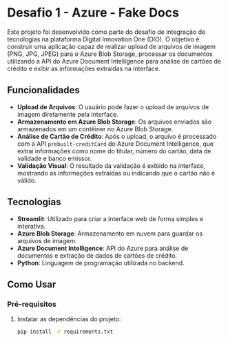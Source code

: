 # Desafio 1 - Azure - Fake Docs

Este projeto foi desenvolvido como parte do desafio de integração de tecnologias na plataforma Digital Innovation One (DIO). O objetivo é construir uma aplicação capaz de realizar upload de arquivos de imagem (PNG, JPG, JPEG) para o Azure Blob Storage, processar os documentos utilizando a API do Azure Document Intelligence para análise de cartões de crédito e exibir as informações extraídas na interface.

## Funcionalidades

- **Upload de Arquivos**: O usuário pode fazer o upload de arquivos de imagem diretamente pela interface.
- **Armazenamento em Azure Blob Storage**: Os arquivos enviados são armazenados em um contêiner no Azure Blob Storage.
- **Análise de Cartão de Crédito**: Após o upload, o arquivo é processado com a API `prebuilt-creditCard` do Azure Document Intelligence, que extrai informações como nome do titular, número do cartão, data de validade e banco emissor.
- **Validação Visual**: O resultado da validação é exibido na interface, mostrando as informações extraídas ou indicando que o cartão não é válido.

## Tecnologias

- **Streamlit**: Utilizado para criar a interface web de forma simples e interativa.
- **Azure Blob Storage**: Armazenamento em nuvem para guardar os arquivos de imagem.
- **Azure Document Intelligence**: API do Azure para análise de documentos e extração de dados de cartões de crédito.
- **Python**: Linguagem de programação utilizada no backend.

## Como Usar

### Pré-requisitos

1. Instalar as dependências do projeto:
   ```bash
   pip install -r requirements.txt
